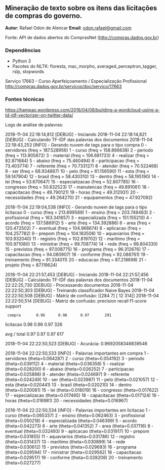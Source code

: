 ## Mineração de texto sobre os itens das licitações de compras do governo.

**Autor**: Rafael Odon de Alencar
**Email**: odon.rafael@gmail.com

Fonte: API de dados abertos do ComprasNet (http://compras.dados.gov.br)

### Dependências

* Python 3
* Pacotes do NLTK: floresta, mac_morpho, averaged_perceptron_tagger, rslp, stopwords 

Serviço 17663 - Curso Aperfeiçoamento / Especialização Profissional
http://compras.dados.gov.br/servicos/doc/servico/17663

### Fontes técnicas
https://hampao.wordpress.com/2016/04/08/building-a-wordcloud-using-a-td-idf-vectorizer-on-twitter-data/

Logs de análise de palavras:

2018-11-04 22:18:14,812 [DEBUG] - Iniciando
2018-11-04 22:18:14,821 [DEBUG] - Calculando TF-IDF das palavras dos documentos
2018-11-04 22:18:43,253 [INFO] - Gerando nuvem de tags para o tipo compra
0 - servidores (freq = 187.528956)
1 - curso (freq = 158.866638)
2 - periodo (freq = 113.905872)
3 - material (freq = 106.681733)
4 - realizar (freq = 82.871684)
5 - abaixo (freq = 75.460494)
6 - participacao (freq = 73.403774)
7 - referente (freq = 70.733127)
8 - atender (freq = 70.522468)
9 - ser (freq = 68.934667)
10 - pelo (freq = 61.156590)
11 - esta (freq = 59.147904)
12 - brasil (freq = 58.430310)
13 - dentro (freq = 58.195190)
14 - lei (freq = 53.670647)
15 - especializacao (freq = 52.807785)
16 - congresso (freq = 50.832523)
17 - manutencao (freq = 49.891061)
18 - capacitacao (freq = 49.790121)
19 - horas (freq = 49.312931)
20 - necessidades (freq = 49.264270)
21 - equipamentos (freq = 47.927092)

2018-11-04 22:19:04,538 [INFO] - Gerando nuvem de tags para o tipo licitacao
0 - curso (freq = 213.699589)
1 - ensino (freq = 203.748483)
2 - profissional (freq = 163.341657)
3 - especializada (freq = 151.155210)
4 - acordo (freq = 137.586912)
5 - arte (freq = 134.392886)
6 - area (freq = 120.472502)
7 - eventual (freq = 104.968674)
8 - aplicacao (freq = 104.257782)
9 - prepom (freq = 104.183508)
10 - aquaviarios (freq = 103.932040)
11 - registro (freq = 102.819702)
12 - maritimo (freq = 100.971080)
13 - ministrar (freq = 99.708774)
14 - rede (freq = 98.804330)
15 - previstos (freq = 97.008775)
16 - programa (freq = 96.312676)
17 - capacitacao (freq = 94.080907)
18 - conforme (freq = 92.088761)
19 - treinamento (freq = 91.334011)
20 - educacao (freq = 87.218698)
21 - projeto (freq = 87.119624)

2018-11-04 22:21:57,453 [DEBUG] - Iniciando
2018-11-04 22:21:57,456 [DEBUG] - Calculando TF-IDF das palavras dos documentos
2018-11-04 22:22:25,730 [DEBUG] - Processando documentos
2018-11-04 22:22:50,303 [DEBUG] - Treinando classificador Naive Bayes
2018-11-04 22:22:50,508 [DEBUG] - Matriz de confusão:
[[284   7]
 [ 12 314]]
2018-11-04 22:22:50,514 [DEBUG] - Matriz de confusão:
             precision    recall  f1-score   support

     compra       0.96      0.98      0.97       291
  licitacao       0.98      0.96      0.97       326

avg / total       0.97      0.97      0.97       617

2018-11-04 22:22:50,523 [DEBUG] - Acurácia: 0.9692058346839546

2018-11-04 22:22:50,533 [INFO] - Palavras importantes em compra
1 - servidores (theta=0.064287)
2 - curso (theta=0.054192)
3 - periodo (theta=0.039112)
4 - material (theta=0.036358)
5 - realizar (theta=0.028200)
6 - abaixo (theta=0.026252)
7 - participacao (theta=0.025888)
8 - atender (theta=0.024697)
9 - referente (theta=0.024249)
10 - ser (theta=0.023987)
11 - pelo (theta=0.021057)
12 - esta (theta=0.020441)
13 - brasil (theta=0.020210)
14 - dentro (theta=0.020081)
15 - lei (theta=0.018019)
16 - congresso (theta=0.017622)
17 - especializacao (theta=0.017465)
18 - capacitacao (theta=0.017124)
19 - horas (theta=0.016981)
20 - necessidades (theta=0.016967)

2018-11-04 22:22:50,534 [INFO] - Palavras importantes em licitacao
1 - curso (theta=0.065337)
2 - ensino (theta=0.062463)
3 - profissional (theta=0.050218)
4 - especializada (theta=0.046399)
5 - acordo (theta=0.042273)
6 - arte (theta=0.041352)
7 - area (theta=0.037116)
8 - eventual (theta=0.032493)
9 - aplicacao (theta=0.031917)
10 - prepom (theta=0.031855)
11 - aquaviarios (theta=0.031786)
12 - registro (theta=0.031437)
13 - maritimo (theta=0.030899)
14 - rede (theta=0.030612)
15 - previstos (theta=0.029693)
16 - programa (theta=0.029594)
17 - ministrar (theta=0.029562)
18 - capacitacao (theta=0.029517)
19 - conforme (theta=0.028208)
20 - treinamento (theta=0.027277)
